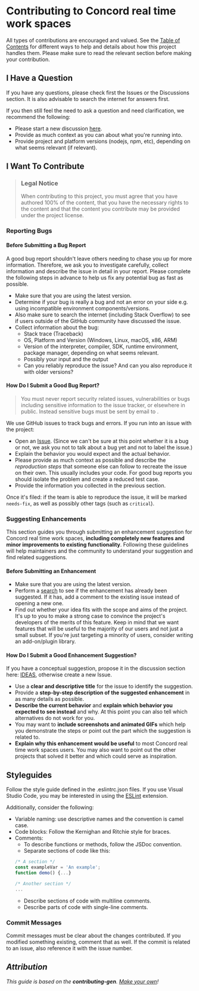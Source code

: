 # Contributing to Concord real time work spaces


All types of contributions are encouraged and valued. See the [Table of Contents](#table-of-contents) for different ways to help and details about how this project handles them. Please make sure to read the relevant section before making your contribution. 


## I Have a Question
If you have any questions, please check first the Issues or the Discussions section. It is also advisable to search the internet for answers first.

If you then still feel the need to ask a question and need clarification, we recommend the following:

- Please start a new discussion [here](https://github.com/ACSG-64/concord-real-time-workspaces/discussions/categories/q-a).
- Provide as much context as you can about what you're running into.
- Provide project and platform versions (nodejs, npm, etc), depending on what seems relevant (if relevant).

## I Want To Contribute

> ### Legal Notice <!-- omit in toc -->
> When contributing to this project, you must agree that you have authored 100% of the content, that you have the necessary rights to the content and that the content you contribute may be provided under the project license.

### Reporting Bugs

<!-- omit in toc -->
#### Before Submitting a Bug Report

A good bug report shouldn't leave others needing to chase you up for more information. Therefore, we ask you to investigate carefully, collect information and describe the issue in detail in your report. Please complete the following steps in advance to help us fix any potential bug as fast as possible.

- Make sure that you are using the latest version.
- Determine if your bug is really a bug and not an error on your side e.g. using incompatible environment components/versions.
- Also make sure to search the internet (including Stack Overflow) to see if users outside of the GitHub community have discussed the issue.
- Collect information about the bug:
    - Stack trace (Traceback)
    - OS, Platform and Version (Windows, Linux, macOS, x86, ARM)
    - Version of the interpreter, compiler, SDK, runtime environment, package manager, depending on what seems relevant.
    - Possibly your input and the output
    - Can you reliably reproduce the issue? And can you also reproduce it with older versions?

<!-- omit in toc -->
#### How Do I Submit a Good Bug Report?

> You must never report security related issues, vulnerabilities or bugs including sensitive information to the issue tracker, or elsewhere in public. Instead sensitive bugs must be sent by email to .
<!-- You may add a PGP key to allow the messages to be sent encrypted as well. -->

We use GitHub issues to track bugs and errors. If you run into an issue with the project:

- Open an [Issue](https://github.com/ACSG-64/concord-real-time-workspaces/issues/new). (Since we can't be sure at this point whether it is a bug or not, we ask you not to talk about a bug yet and not to label the issue.)
- Explain the behavior you would expect and the actual behavior.
- Please provide as much context as possible and describe the *reproduction steps* that someone else can follow to recreate the issue on their own. This usually includes your code. For good bug reports you should isolate the problem and create a reduced test case.
- Provide the information you collected in the previous section.

Once it's filed: if the team is able to reproduce the issue, it will be marked `needs-fix`, as well as possibly other tags (such as `critical`).

### Suggesting Enhancements

This section guides you through submitting an enhancement suggestion for Concord real time work spaces, **including completely new features and minor improvements to existing functionality**. Following these guidelines will help maintainers and the community to understand your suggestion and find related suggestions.

<!-- omit in toc -->
#### Before Submitting an Enhancement

- Make sure that you are using the latest version.
- Perform a [search](https://github.com/ACSG-64/concord-real-time-workspaces/issues) to see if the enhancement has already been suggested. If it has, add a comment to the existing issue instead of opening a new one.
- Find out whether your idea fits with the scope and aims of the project. It's up to you to make a strong case to convince the project's developers of the merits of this feature. Keep in mind that we want features that will be useful to the majority of our users and not just a small subset. If you're just targeting a minority of users, consider writing an add-on/plugin library.

<!-- omit in toc -->
#### How Do I Submit a Good Enhancement Suggestion?

If you have a conceptual suggestion, propose it in the discussion section here: [IDEAS](https://github.com/ACSG-64/concord-real-time-workspaces/discussions/categories/ideas), otherwise create a new Issue. 

- Use a **clear and descriptive title** for the issue to identify the suggestion.
- Provide a **step-by-step description of the suggested enhancement** in as many details as possible.
- **Describe the current behavior** and **explain which behavior you expected to see instead** and why. At this point you can also tell which alternatives do not work for you.
- You may want to **include screenshots and animated GIFs** which help you demonstrate the steps or point out the part which the suggestion is related to. 
- **Explain why this enhancement would be useful** to most Concord real time work spaces users. You may also want to point out the other projects that solved it better and which could serve as inspiration.


## Styleguides
Follow the style guide defined in the .eslintrc.json files. If you use Visual Studio Code, you may be interested in using the [ESLint](https://marketplace.visualstudio.com/items?itemName=dbaeumer.vscode-eslint&ssr=false#overview) extension.

Additionally, consider the following:
* Variable naming: use descriptive names and the convention is camel case.
* Code blocks: Follow the Kernighan and Ritchie style for braces.
* Comments:
    * To describe functions or methods, follow the JSDoc convention. 
    * Separate sections of code like this: 
    ```javascript
    /* A section */
    const exampleVar = 'An example';
    function demo() {...}
    
    /* Another section */
    ...
    ```
    * Describe sections of code with multiline comments.
    * Describe parts of code with single-line comments.

### Commit Messages
Commit messages must be clear about the changes contributed. If you modified something existing, comment that as well. If the commit is related to an issue, also reference it with the issue number.

## _Attribution_
_This guide is based on the **contributing-gen**. [Make your own](https://github.com/bttger/contributing-gen)!_